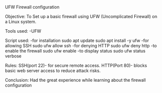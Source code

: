 UFW Firewall configuration

Objective:
To Set up a basic firewall using UFW (Uncomplicated Firewall) on a Linux system.

Tools used:
-UFW

Script used:
-for installation
   sudo apt update
   sudo apt install -y ufw
-for allowing SSH
   sudo ufw allow ssh
-for denying HTTP
   sudo ufw deny http
-to enable the firewall
   sudo ufw enable
-to display status
   sudo ufw status verbose

Rules:
SSH(port 22)- for secure remote access.
HTTP(Port 80)- blocks basic web server access to reduce attack risks.

Conclusion:
Had the great experience while learning about the firewall configuration

